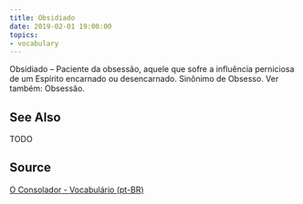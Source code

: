 ```yaml
---
title: Obsidiado
date: 2019-02-01 19:00:00
topics:
- vocabulary
---
```


Obsidiado – Paciente da obsessão, aquele que sofre a influência perniciosa de um Espírito encarnado ou desencarnado. Sinônimo de Obsesso. Ver também: Obsessão.

## See Also
TODO

## Source
[O Consolador - Vocabulário (pt-BR)](http://www.oconsolador.com.br/linkfixo/vocabulario/principal.html)
